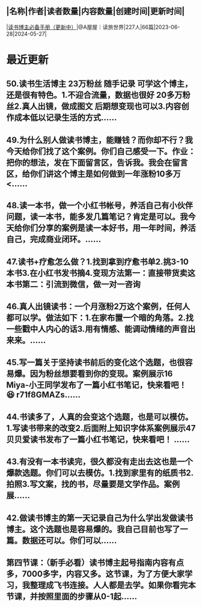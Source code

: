 |名称|作者|读者数量|内容数量|创建时间|更新时间|
---
|[读书博主必备手册（更新中）](https://xiaobot.net/p/wuwudushuy?refer=0b133df9-27dc-423b-8101-639049001c13)|@A屋屋｜读旅世界|227人|66篇|2023-06-28|2024-05-27|

# 最近更新
## 50.读书生活博主 23万粉丝 随手记录 可学这个博主，还是很有特色。1.不迎合流量，数据也很好 20多万粉丝2.真人出镜，做成图文 后期想变现也可以3.内容创作成本低以记录生活的方式......
## 49.为什么别人做读书博主，能赚钱？而你却不行？我今天给你们找了这个案例。你们自己感受一下。作业：把你的想法，发在下面留言区，告诉我。我会在留言区，给你们讲这个博主是如何做到一年涨粉10多万<......
## 48.读一本书，做一个小红书帐号，养活自己有小伙伴问题，读一本书，能多发几篇笔记？肯定是可以。我今天给你们分享的案例是读一本好书，用一年时间，养活自己，完成商业闭环。......
## 47.读书+疗愈怎么做？1.找到拿到疗愈书单2.挑3-10本书3.在小红书发书摘4.变现方法第一：直接带货卖这本书第二：引流到微信，做一对一咨询
## 46.真人出镜读书：一个月涨粉2万这个案例，任何人都可以学。做法如下：1.在家布置一个暗的角落。2.找一些戳中人内心的话3.用有情感、能调动情绪的声音出来来。......
## 45.写一篇关于坚持读书前后的变化这个选题，也很容易爆。因为粉丝想要看到你的变现。案例展示16 Miya-小王同学发布了一篇小红书笔记，快来看吧！ 😆 r71f8GMAZs......
## 44.书读多了，人真的会变这个选题，也是可以模仿。1.写读书带来的改变2.后面附上知识字体系案例展示47 贝贝爱读书发布了一篇小红书笔记，快来看吧！ ......
## 43.有没有一本书读完，很久都没有走出去这也是一个爆款选题。你们可以去模仿。1.找到家里有的纸质书2.拍照3.写文案，找的书，尽量要是文学作品。案例展......
## 42.做读书博主的第一天记录自己为什么学出发做读书博主。这个选题也是容易爆的。我自己目前也写了一篇。数据还可以。你们可以......
## 第四节课：（新手必看）读书博主起号指南内容有点多，7000多字，内容又多。这节课，为了方便大家学习，我整理成飞书连接。人人都是去学。如果你看完本节课，并按照里面的步骤从0-1起......

